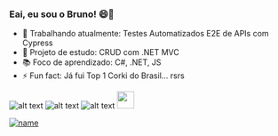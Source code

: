 ### Eai, eu sou o Bruno! 😄👋

- 💪 Trabalhando atualmente: Testes Automatizados E2E de APIs com Cypress
- 🔭 Projeto de estudo: CRUD com .NET MVC
- 📚 Foco de aprendizado: C#, .NET, JS
- ⚡ Fun fact: Já fui Top 1 Corki do Brasil... rsrs

![alt text][logoC#]  ![alt text][logo.NET]  ![alt text][logoJava]  <img src="https://github.com/jalbertsr/logo-badge-images/blob/master/img/rsz_cypress.png?raw=true" width="31">

[![name](https://img.shields.io/badge/LinkedIn-0077B5?style=for-the-badge&logo=linkedin&logoColor=white)](https://www.linkedin.com/in/brunopeternella/ "Dá uma olhadinha 😄")

[logoC#]: https://img.shields.io/badge/C%23-239120?style=for-the-badge&logo=c-sharp&logoColor=white "Minha queridinha 🥰"
[logo.NET]: https://img.shields.io/badge/.NET-512BD4?style=for-the-badge&logo=dotnet&logoColor=white "Aprendendo... 😨"
[logoJava]: https://img.shields.io/badge/Java-ED8B00?style=for-the-badge&logo=java&logoColor=white "Eu até gosto de vc... 😂"
[logoCypress]: https://github.com/jalbertsr/logo-badge-images/blob/master/img/rsz_cypress.png?raw=true



<!--
**bruno-pt/bruno-pt** is a ✨ _special_ ✨ repository because its `README.md` (this file) appears on your GitHub profile.

Here are some ideas to get you started:

- 🔭 I’m currently working on ...
- 🌱 I’m currently learning ...
- 👯 I’m looking to collaborate on ...
- 🤔 I’m looking for help with ...
- 💬 Ask me about ...
- 📫 How to reach me: ...
- 😄 Pronouns: ...
- ⚡ Fun fact: ...
-->
